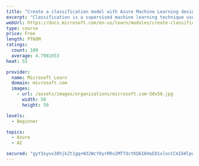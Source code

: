 ```yaml
---
title: "Create a classification model with Azure Machine Learning designer"
excerpt: "Classification is a supervised machine learning technique used to predict categories or classes. Learn how to create classification models using Azure Machine Learning designer."
webUrl: https://docs.microsoft.com/en-us/learn/modules/create-classification-model-azure-machine-learning-designer/
type: course
price: Free
length: PT60M
ratings:
  count: 109
  average: 4.7981653
heat: 55

provider:
  name: Microsoft Learn
  domain: microsoft.com
  images:
    - url: /assets/images/organizations/microsoft.com-50x50.jpg
      width: 50
      height: 50

levels:
  - Beginner

topics:
  - Azure
  - AI

secured: "gyY3xyuv38hjkZt1gq+W32WcYOyrRRv2MTTdctKQ6I6HaE81xlocCCmIkHlpus6wkvcl3dkq2xnhottzpm3rqdp5uWJqZAPbe9iBPfQsu/6yxDHpRY2t4IhnyQq5foBPEksHtQ4S+DfRGavKGhwkNiYGFTcpsdN3q66Yp+/LKl/5J8XgCcA6hFID9+hwTPmETh7tzBELITxJRhy4a/4EgpZ2J24toAt0ymylRORpcaI8fSh7GgimsGX48OLmEgAqNBAs/wbFiV0Jc2MAbztIlE6MsL+8o7RhHyTomn5AMeObATvZpH7XdODGbsOuh9pS/umzGwATAUJW8Bf56cuaCcoIghwSTpvU8jrC9cTtaw02n5YrwJtTR9N67QY14pBZ2TDGjoQ7AxsfzxM/KYJudA==;FnsZtamKXMAd0aC9RWjJfA=="
---
```


